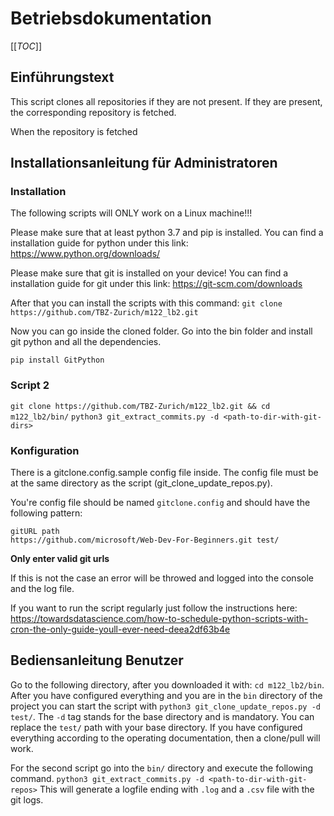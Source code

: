 # Betriebsdokumentation
[[_TOC_]]
## Einführungstext 

This script clones all repositories if they are not present. If they are present, the corresponding repository is fetched.

When the repository is fetched 

## Installationsanleitung für Administratoren

### Installation

The following scripts will ONLY work on a Linux machine!!!

Please make sure that at least python 3.7 and pip is installed. You can find a installation guide for python under this link: https://www.python.org/downloads/

Please make sure that git is installed on your device! You can find a installation guide for git under this link: https://git-scm.com/downloads

After that you can install the scripts with this command: 
`git clone https://github.com/TBZ-Zurich/m122_lb2.git`

Now you can go inside the cloned folder. Go into the bin folder and install git python and all the dependencies. 

`pip install GitPython`

### Script 2
`git clone https://github.com/TBZ-Zurich/m122_lb2.git && cd m122_lb2/bin/`
`python3 git_extract_commits.py -d <path-to-dir-with-git-dirs>`

### Konfiguration

There is a gitclone.config.sample config file inside. The config file must be at the same directory as the script (git_clone_update_repos.py).

You're config file should be named `gitclone.config` and should have the following pattern:

```
gitURL path
https://github.com/microsoft/Web-Dev-For-Beginners.git test/
```
**Only enter valid git urls**

If this is not the case an error will be throwed and logged into the console and the log file.

If you want to run the script regularly just follow the instructions here: https://towardsdatascience.com/how-to-schedule-python-scripts-with-cron-the-only-guide-youll-ever-need-deea2df63b4e

## Bediensanleitung Benutzer

Go to the following directory, after you downloaded it with: `cd m122_lb2/bin`. After you have configured everything and you are in the `bin` directory of the project you can start the script with `python3 git_clone_update_repos.py -d test/`. The `-d` tag stands for the base directory and is mandatory. You can replace the `test/` path with your base directory. If you have configured everything according to the operating documentation, then a clone/pull will work.


For the second script go into the `bin/` directory and execute the following command. 
`python3 git_extract_commits.py -d <path-to-dir-with-git-repos>` 
This will generate a logfile ending with `.log` and a `.csv` file with the git logs.
